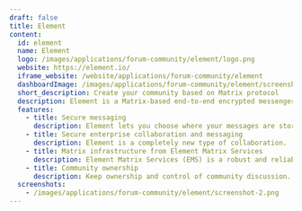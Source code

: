 ```yaml
---
draft: false
title: Element
content:
  id: element
  name: Element
  logo: /images/applications/forum-community/element/logo.png
  website: https://element.io/
  iframe_website: /website/applications/forum-community/element
  dashboardImage: /images/applications/forum-community/element/screenshot-2.png
  short_description: Create your community based on Matrix protocol
  description: Element is a Matrix-based end-to-end encrypted messenger and secure collaboration app. It’s decentralised for digital sovereign self-hosting, or through a hosting service such as Element Matrix Services. Element operates on the open Matrix network to provide interoperability and easy connections.
  features:
    - title: Secure messaging
      description: Element lets you choose where your messages are stored, putting you in control of your data. Your conversations stay private with default end-to-end encryption, cross-signed device verification and decentralisation to let you choose where your data lives.
    - title: Secure enterprise collaboration and messaging
      description: Element is a completely new type of collaboration.  As universal as email. End-to-end encryption for messages, and with full voice and video. On-premise or in the cloud.
    - title: Matrix infrastructure from Element Matrix Services
      description: Element Matrix Services (EMS) is a robust and reliable hosting service for fast, secure real time communication. Designed to support organisations of all sizes, from just five people through to huge public communities and companies communicating with millions of customers.
    - title: Community ownership
      description: Keep ownership and control of community discussion. With Element, your members are people - not products!  Scale to support millions, with powerful moderation and interoperability. Your community can speak freely in the knowledge that their conversations are secured with end-to-end encryption; be that on-premise, hosted by Element or a provider of your choice. That means no data mining and no third party access.
  screenshots:
    - /images/applications/forum-community/element/screenshot-2.png
---
```

